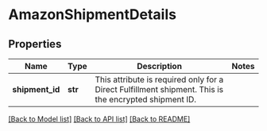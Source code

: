 # AmazonShipmentDetails

## Properties
Name | Type | Description | Notes
------------ | ------------- | ------------- | -------------
**shipment_id** | **str** | This attribute is required only for a Direct Fulfillment shipment. This is the encrypted shipment ID. | 

[[Back to Model list]](../README.md#documentation-for-models) [[Back to API list]](../README.md#documentation-for-api-endpoints) [[Back to README]](../README.md)

